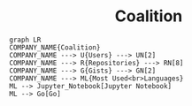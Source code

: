 <h1 align="center">Coalition</h1>

```mermaid
graph LR
COMPANY_NAME{Coalition}
COMPANY_NAME ---> U{Users} ---> UN[2]
COMPANY_NAME ---> R{Repositories} ---> RN[8]
COMPANY_NAME ---> G{Gists} ---> GN[2]
COMPANY_NAME ---> ML{Most Used<br>Languages}
ML --> Jupyter_Notebook[Jupyter Notebook]
ML --> Go[Go]
```
